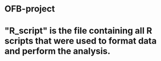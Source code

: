 # OFB-project
# "R_script" is the file containing all R scripts that were used to format data and perform the analysis. 
